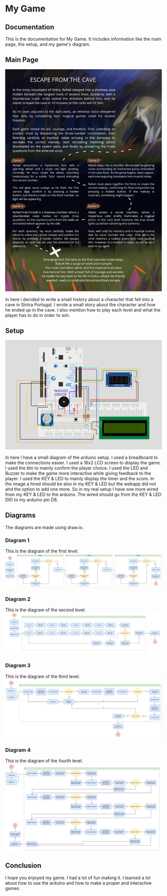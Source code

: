 # My Game

## Documentation

This is the documentation for My Game. It includes information like the main page, the setup, and my game's diagram.

## Main Page

![alt text](<Cover page.png>)

In here i decided to write a small history about a character that fell into a cave in Sintra Portugal.
I wrote a small story about the character and how he ended up in the cave.
I also mention how to play each level and what the player has to do in order to win.

## Setup

![alt text](<blueprint.png>)

In here I have a small diagram of the arduino setup.
I used a breadboard to make the connections easier. 
I used a 16x2 LCD screen to display the game.
I used the btn to mainly confirm the player choice. 
I used the LED and Buzzer to make the game more interactive while giving feedback to the player. 
I used the KEY & LED to mainly display the timer and the score. 
In the image a hired should be also in my KEY & LED but the webapp did not ahd the option to add one more. 
So in my real setup I have one more wired from my KEY & LED to the arduino.
The wired should go from the KEY & LED DIO to my arduino pin  D8. 

## Diagrams

The diagrams are made using draw.io. 

### Diagram 1
This is the diagram of the first level. 
![alt text](<game1Diagram.png>)

### Diagram 2
This is the diagram of the second level. 
![alt text](<game2Diagram.png>)

### Diagram 3
This is the diagram of the third level. 
![alt text](<game3Diagram.png>)

### Diagram 4
This is the diagram of the fourth level. 
![alt text](<game4Diagram.png>)

## Conclusion

I hope you enjoyed my game. 
I had a lot of fun making it. 
I learned a lot about how to use the arduino and how to make a proper and interactive games. 

